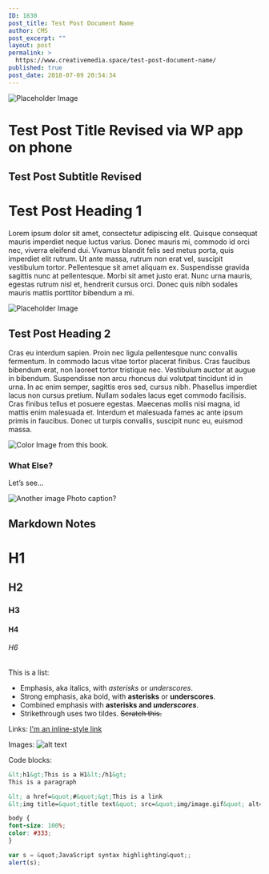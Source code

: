 ```yaml
---
ID: 1830
post_title: Test Post Document Name
author: CMS
post_excerpt: ""
layout: post
permalink: >
  https://www.creativemedia.space/test-post-document-name/
published: true
post_date: 2018-07-09 20:54:34
---
```

![Placeholder Image](https://www.creativemedia.space/wp-content/uploads/2018/07/null.gif)

# Test Post Title Revised via WP app on phone

## Test Post Subtitle Revised

# Test Post Heading 1

Lorem ipsum dolor sit amet, consectetur adipiscing elit. Quisque consequat mauris imperdiet neque luctus varius. Donec mauris mi, commodo id orci nec, viverra eleifend dui. Vivamus blandit felis sed metus porta, quis imperdiet elit rutrum. Ut ante massa, rutrum non erat vel, suscipit vestibulum tortor. Pellentesque sit amet aliquam ex. Suspendisse gravida sagittis nunc at pellentesque. Morbi sit amet justo erat. Nunc urna mauris, egestas rutrum nisl et, hendrerit cursus orci. Donec quis nibh sodales mauris mattis porttitor bibendum a mi.

![Placeholder Image](https://www.creativemedia.space/wp-content/uploads/2018/07/null-1.gif)

## Test Post Heading 2

Cras eu interdum sapien. Proin nec ligula pellentesque nunc convallis fermentum. In commodo lacus vitae tortor placerat finibus. Cras faucibus bibendum erat, non laoreet tortor tristique nec. Vestibulum auctor at augue in bibendum. Suspendisse non arcu rhoncus dui volutpat tincidunt id in urna. In ac enim semper, sagittis eros sed, cursus nibh. Phasellus imperdiet lacus non cursus pretium. Nullam sodales lacus eget commodo facilisis. Cras finibus tellus et posuere egestas. Maecenas mollis nisi magna, id mattis enim malesuada et. Interdum et malesuada fames ac ante ipsum primis in faucibus. Donec ut turpis convallis, suscipit nunc eu, euismod massa.

![Color Image from this book.](https://www.creativemedia.space/wp-content/uploads/2018/07/null.jpeg)

### What Else?

Let’s see...

![Another image](https://www.creativemedia.space/wp-content/uploads/2018/07/img_2555.jpg)
Photo caption?

## Markdown Notes

# H1

## H2

### H3

#### H4

###### H6

This is a list:

- Emphasis, aka italics, with _asterisks_ or _underscores_.
- Strong emphasis, aka bold, with **asterisks** or **underscores**.
- Combined emphasis with **asterisks and _underscores_**.
- Strikethrough uses two tildes. ~~Scratch this.~~

Links:
[I'm an inline-style link](https://www.google.com)

Images:
![alt text](https://via.placeholder.com/1600/1200 "Title Text")

Code blocks:

```html
&lt;h1&gt;This is a H1&lt;/h1&gt;
This is a paragraph

&lt; a href=&quot;#&quot;&gt;This is a link
&lt;img title=&quot;title text&quot; src=&quot;img/image.gif&quot; alt=&quot;alt text&quot; /&gt;
```

```css
body {
font-size: 100%;
color: #333;
}
```

```javascript
var s = &quot;JavaScript syntax highlighting&quot;;
alert(s);
```